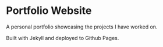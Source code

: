 # Portfolio Website

A personal portfolio showcasing the projects I have worked on.

Built with Jekyll and deployed to Github Pages.
